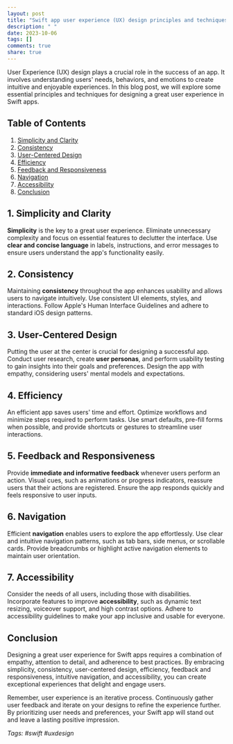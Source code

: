 ```yaml
---
layout: post
title: "Swift app user experience (UX) design principles and techniques"
description: " "
date: 2023-10-06
tags: []
comments: true
share: true
---
```


User Experience (UX) design plays a crucial role in the success of an app. It involves understanding users' needs, behaviors, and emotions to create intuitive and enjoyable experiences. In this blog post, we will explore some essential principles and techniques for designing a great user experience in Swift apps.

## Table of Contents
1. [Simplicity and Clarity](#simplicity-and-clarity)
2. [Consistency](#consistency)
3. [User-Centered Design](#user-centered-design)
4. [Efficiency](#efficiency)
5. [Feedback and Responsiveness](#feedback-and-responsiveness)
6. [Navigation](#navigation)
7. [Accessibility](#accessibility)
8. [Conclusion](#conclusion)

## 1. Simplicity and Clarity<a name="simplicity-and-clarity"></a>
**Simplicity** is the key to a great user experience. Eliminate unnecessary complexity and focus on essential features to declutter the interface. Use **clear and concise language** in labels, instructions, and error messages to ensure users understand the app's functionality easily.

## 2. Consistency<a name="consistency"></a>
Maintaining **consistency** throughout the app enhances usability and allows users to navigate intuitively. Use consistent UI elements, styles, and interactions. Follow Apple's Human Interface Guidelines and adhere to standard iOS design patterns.

## 3. User-Centered Design<a name="user-centered-design"></a>
Putting the user at the center is crucial for designing a successful app. Conduct user research, create **user personas**, and perform usability testing to gain insights into their goals and preferences. Design the app with empathy, considering users' mental models and expectations.

## 4. Efficiency<a name="efficiency"></a>
An efficient app saves users' time and effort. Optimize workflows and minimize steps required to perform tasks. Use smart defaults, pre-fill forms when possible, and provide shortcuts or gestures to streamline user interactions.

## 5. Feedback and Responsiveness<a name="feedback-and-responsiveness"></a>
Provide **immediate and informative feedback** whenever users perform an action. Visual cues, such as animations or progress indicators, reassure users that their actions are registered. Ensure the app responds quickly and feels responsive to user inputs.

## 6. Navigation<a name="navigation"></a>
Efficient **navigation** enables users to explore the app effortlessly. Use clear and intuitive navigation patterns, such as tab bars, side menus, or scrollable cards. Provide breadcrumbs or highlight active navigation elements to maintain user orientation.

## 7. Accessibility<a name="accessibility"></a>
Consider the needs of all users, including those with disabilities. Incorporate features to improve **accessibility**, such as dynamic text resizing, voiceover support, and high contrast options. Adhere to accessibility guidelines to make your app inclusive and usable for everyone.

## Conclusion<a name="conclusion"></a>
Designing a great user experience for Swift apps requires a combination of empathy, attention to detail, and adherence to best practices. By embracing simplicity, consistency, user-centered design, efficiency, feedback and responsiveness, intuitive navigation, and accessibility, you can create exceptional experiences that delight and engage users.

Remember, user experience is an iterative process. Continuously gather user feedback and iterate on your designs to refine the experience further. By prioritizing user needs and preferences, your Swift app will stand out and leave a lasting positive impression.

*Tags: #swift #uxdesign*